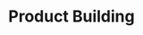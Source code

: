 ---
title: Product Building 
order: 5
description: Reach external parties interested in your product, and access an ecosystem of extended development support and opportunities.
---